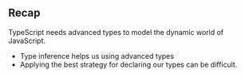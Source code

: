 ## Recap

TypeScript needs advanced types to model the dynamic world of JavaScript.

* Type inference helps us using advanced types
* Applying the best strategy for declaring our types can be difficult.
